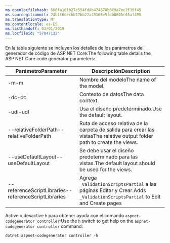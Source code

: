 ```yaml
---
ms.openlocfilehash: 568fa161b27e554fd8b474670b8f9a7ec2f39f45
ms.sourcegitcommit: 24b1f6decbb17bb22a45166e5fdb0845c65af498
ms.translationtype: MT
ms.contentlocale: es-ES
ms.lasthandoff: 03/01/2019
ms.locfileid: "57047132"
---
```

<span data-ttu-id="ecfee-101">En la tabla siguiente se incluyen los detalles de los parámetros del generador de código de ASP.NET Core:</span><span class="sxs-lookup"><span data-stu-id="ecfee-101">The following table details the ASP.NET Core code generator parameters:</span></span>

| <span data-ttu-id="ecfee-102">Parámetro</span><span class="sxs-lookup"><span data-stu-id="ecfee-102">Parameter</span></span>               | <span data-ttu-id="ecfee-103">Descripción</span><span class="sxs-lookup"><span data-stu-id="ecfee-103">Description</span></span>|
| ----------------- | ------------ |
| <span data-ttu-id="ecfee-104">-m</span><span class="sxs-lookup"><span data-stu-id="ecfee-104">-m</span></span>  | <span data-ttu-id="ecfee-105">Nombre del modelo</span><span class="sxs-lookup"><span data-stu-id="ecfee-105">The name of the model.</span></span> |
| <span data-ttu-id="ecfee-106">-dc</span><span class="sxs-lookup"><span data-stu-id="ecfee-106">-dc</span></span>  | <span data-ttu-id="ecfee-107">Contexto de datos</span><span class="sxs-lookup"><span data-stu-id="ecfee-107">The data context.</span></span> |
| <span data-ttu-id="ecfee-108">-udl</span><span class="sxs-lookup"><span data-stu-id="ecfee-108">-udl</span></span> | <span data-ttu-id="ecfee-109">Usa el diseño predeterminado.</span><span class="sxs-lookup"><span data-stu-id="ecfee-109">Use the default layout.</span></span> |
| <span data-ttu-id="ecfee-110">--relativeFolderPath</span><span class="sxs-lookup"><span data-stu-id="ecfee-110">--relativeFolderPath</span></span> | <span data-ttu-id="ecfee-111">Ruta de acceso relativa de la carpeta de salida para crear las vistas</span><span class="sxs-lookup"><span data-stu-id="ecfee-111">The relative output folder path to create the views.</span></span> |
| <span data-ttu-id="ecfee-112">--useDefaultLayout</span><span class="sxs-lookup"><span data-stu-id="ecfee-112">--useDefaultLayout</span></span> | <span data-ttu-id="ecfee-113">Se debe usar el diseño predeterminado para las vistas.</span><span class="sxs-lookup"><span data-stu-id="ecfee-113">The default layout should be used for the views.</span></span> |
| <span data-ttu-id="ecfee-114">--referenceScriptLibraries</span><span class="sxs-lookup"><span data-stu-id="ecfee-114">--referenceScriptLibraries</span></span> | <span data-ttu-id="ecfee-115">Agrega `_ValidationScriptsPartial` a las páginas Editar y Crear.</span><span class="sxs-lookup"><span data-stu-id="ecfee-115">Adds `_ValidationScriptsPartial` to Edit and Create pages</span></span> |

<span data-ttu-id="ecfee-116">Active o desactive `h` para obtener ayuda con el comando `aspnet-codegenerator controller`:</span><span class="sxs-lookup"><span data-stu-id="ecfee-116">Use the `h` switch to get help on the `aspnet-codegenerator controller` command:</span></span>

```console
dotnet aspnet-codegenerator controller -h
```